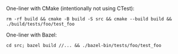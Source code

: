 One-liner with CMake (intentionally not using CTest):

```
rm -rf build && cmake -B build -S src && cmake --build build && ./build/tests/foo/test_foo
```

One-liner with Bazel:

```
cd src; bazel build //... && ./bazel-bin/tests/foo/test_foo
```
